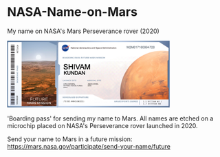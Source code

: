 # NASA-Name-on-Mars
My name on NASA's Mars Perseverance rover (2020)

<img src="BoardingPass_MyNameOnFutureMission.png"  width="75%" height="75%">

'Boarding pass' for sending my name to Mars. All names are etched on a microchip placed on NASA's Perseverance rover launched in 2020. 

Send your name to Mars in a future mission: https://mars.nasa.gov/participate/send-your-name/future
